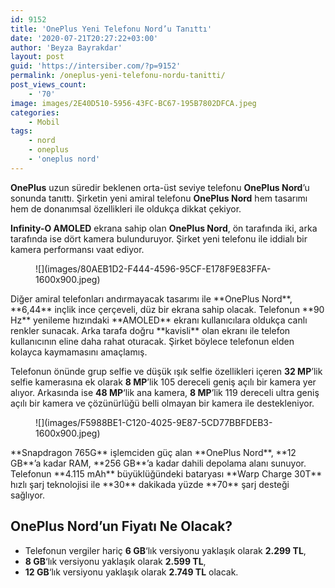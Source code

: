```yaml
---
id: 9152
title: 'OnePlus Yeni Telefonu Nord’u Tanıttı'
date: '2020-07-21T20:27:22+03:00'
author: 'Beyza Bayrakdar'
layout: post
guid: 'https://intersiber.com/?p=9152'
permalink: /oneplus-yeni-telefonu-nordu-tanitti/
post_views_count:
    - '70'
image: images/2E40D510-5956-43FC-BC67-195B7802DFCA.jpeg
categories:
    - Mobil
tags:
    - nord
    - oneplus
    - 'oneplus nord'
---
```


**OnePlus** uzun süredir beklenen orta-üst seviye telefonu **OnePlus Nord**’u sonunda tanıttı. Şirketin yeni amiral telefonu **OnePlus Nord** hem tasarımı hem de donanımsal özellikleri ile oldukça dikkat çekiyor.

**Infinity-O AMOLED** ekrana sahip olan **OnePlus Nord**, ön tarafında iki, arka tarafında ise dört kamera bulunduruyor. Şirket yeni telefonu ile iddialı bir kamera performansı vaat ediyor.

<figure class="wp-block-image size-large">![](images/80AEB1D2-F444-4596-95CF-E178F9E83FFA-1600x900.jpeg)</figure>Diğer amiral telefonları andırmayacak tasarımı ile **OnePlus Nord**, **6,44** inçlik ince çerçeveli, düz bir ekrana sahip olacak. Telefonun **90 Hz** yenileme hızındaki **AMOLED** ekranı kullanıcılara oldukça canlı renkler sunacak. Arka tarafa doğru **kavisli** olan ekranı ile telefon kullanıcının eline daha rahat oturacak. Şirket böylece telefonun elden kolayca kaymamasını amaçlamış.

Telefonun önünde grup selfie ve düşük ışık selfie özellikleri içeren **32 MP**’lik selfie kamerasına ek olarak **8 MP**’lik 105 dereceli geniş açılı bir kamera yer alıyor. Arkasında ise **48 MP**‘lik ana kamera, **8 MP**’lik 119 dereceli ultra geniş açılı bir kamera ve çözünürlüğü belli olmayan bir kamera ile destekleniyor.

<figure class="wp-block-image size-large">![](images/F5988BE1-C120-4025-9E87-5CD77BBFDEB3-1600x900.jpeg)</figure>**Snapdragon 765G** işlemciden güç alan **OnePlus Nord**, **12 GB**’a kadar RAM, **256 GB**’a kadar dahili depolama alanı sunuyor. Telefonun **4.115 mAh** büyüklüğündeki bataryası **Warp Charge 30T** hızlı şarj teknolojisi ile **30** dakikada yüzde **70** şarj desteği sağlıyor.

## OnePlus Nord’un Fiyatı Ne Olacak?

- Telefonun vergiler hariç **6 GB**‘lık versiyonu yaklaşık olarak **2.299 TL**,
- **8 GB**‘lık versiyonu yaklaşık olarak **2.599 TL**,
- **12 GB**‘lık versiyonu yaklaşık olarak **2.749 TL** olacak.